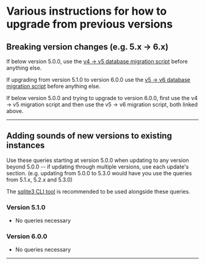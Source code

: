 # Various instructions for how to upgrade from previous versions

## Breaking version changes (e.g. 5.x -> 6.x)

If below version 5.0.0, use the [v4 -> v5 database migration script](https://github.com/robflop/megumin.love/blob/master/legacy_upgrade/dbUpdate_v5.js) before anything else.

If upgrading from version 5.1.0 to version 6.0.0 use the [v5 -> v6 database migration script](https://github.com/robflop/megumin.love/blob/master/legacy_upgrade/dbUpdate_v6.js) before anything else.

If below version 5.0.0 and trying to upgrade to version 6.0.0, first use the v4 -> v5 migration script and then use the v5 -> v6 migration script, both linked above.

---

## Adding sounds of new versions to existing instances

Use these queries starting at version 5.0.0 when updating to any version beyond 5.0.0 -- if updating through multiple versions, use each update's section. (e.g. updating from 5.0.0 to 5.3.0 would have you use the queries from 5.1.x, 5.2.x and 5.3.0)

The [sqlite3 CLI tool](https://sqlite.org/cli.html) is recommended to be used alongside these queries.

### Version 5.1.0
- No queries necessary

### Version 6.0.0
- No queries necessary

---